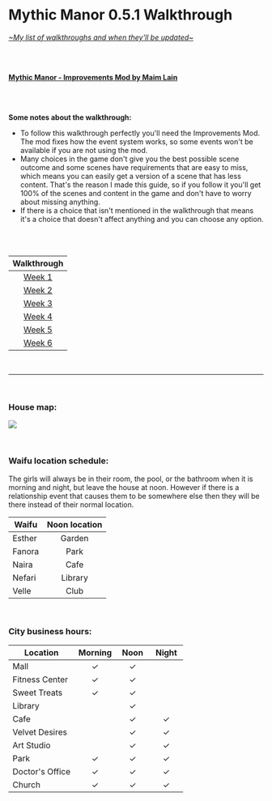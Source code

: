 # Mythic Manor 0.5.1 Walkthrough
[*\~My list of walkthroughs and when they'll be updated\~*](https://www.patreon.com/maimlain)

<br>
<br>

[**Mythic Manor - Improvements Mod by Maim Lain**](https://github.com/maim-lain/mythicmanor/blob/master/mod.md)

<br>
<br>

**Some notes about the walkthrough:**  
- To follow this walkthrough perfectly you'll need the Improvements Mod. The mod fixes how the event system works, so some events won't be available if you are not using the mod.
- Many choices in the game don't give you the best possible scene outcome and some scenes have requirements that are easy to miss, which means you can easily get a version of a scene that has less content. That's the reason I made this guide, so if you follow it you'll get 100% of the scenes and content in the game and don't have to worry about missing anything.
- If there is a choice that isn't mentioned in the walkthrough that means it's a choice that doesn't affect anything and you can choose any option.

<br>
<br>

| Walkthrough |
|:---:|
| [Week 1](https://github.com/maim-lain/mythicmanor/blob/master/weeks/week1.md) |
| [Week 2](https://github.com/maim-lain/mythicmanor/blob/master/weeks/week2.md) |
| [Week 3](https://github.com/maim-lain/mythicmanor/blob/master/weeks/week3.md) |
| [Week 4](https://github.com/maim-lain/mythicmanor/blob/master/weeks/week4.md) |
| [Week 5](https://github.com/maim-lain/mythicmanor/blob/master/weeks/week5.md) |
| [Week 6](https://github.com/maim-lain/mythicmanor/blob/master/weeks/week6.md) |

<br>

---

<br>

### House map:
![](https://i.lensdump.com/i/8yHYLK.jpg?raw=true)

<br>

### Waifu location schedule:
The girls will always be in their room, the pool, or the bathroom when it is morning and night, but leave the house at noon. However if there is a relationship event that causes them to be somewhere else then they will be there instead of their normal location.

Waifu | Noon location
--- | :---:
Esther | Garden
Fanora | Park
Naira | Cafe
Nefari | Library
Velle | Club

<br>

### City business hours:
Location | Morning | &nbsp;Noon&nbsp; | &nbsp;Night&nbsp;
--- | :---: | :---: | :---:
Mall | ✓ | ✓ |  
Fitness Center | ✓ | ✓ |  
Sweet Treats | ✓ | ✓ |  
Library |   | ✓ |  
Cafe |   | ✓ | ✓
Velvet Desires |   | ✓ | ✓
Art Studio |   | ✓ | ✓
Park | ✓ | ✓ | ✓
Doctor's Office | ✓ | ✓ | ✓
Church | ✓ | ✓ | ✓
